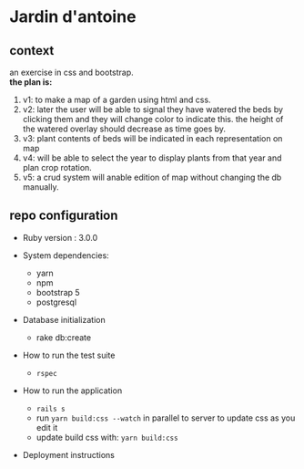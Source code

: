 # Jardin d'antoine

## context
an exercise in css and bootstrap.  
**the plan is:**
1. v1: to make a map of a garden using html and css.  
2. v2: later the user will be able to signal they have watered the beds by clicking them and they will change color to indicate this.
the height of the watered overlay should decrease as time goes by.
3. v3: plant contents of beds will be indicated in each representation on map
4. v4: will be able to select the year to display plants from that year and plan crop rotation.
5. v5: a crud system will anable edition of map without changing the db manually.

## repo configuration
* Ruby version : 3.0.0

* System dependencies:
  * yarn 
  * npm
  * bootstrap 5
  * postgresql

* Database initialization
  * rake db:create

* How to run the test suite
    * `rspec`
* How to run the application
    * `rails s`
    * run `yarn build:css --watch` in parallel to server to update css as you edit it      
    * update build css with: `yarn build:css`

* Deployment instructions





